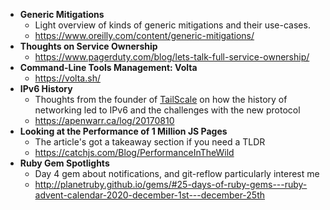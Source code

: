 - **Generic Mitigations**
  - Light overview of kinds of generic mitigations and their use-cases.
  - https://www.oreilly.com/content/generic-mitigations/
- **Thoughts on Service Ownership**
  - https://www.pagerduty.com/blog/lets-talk-full-service-ownership/
- **Command-Line Tools Management: Volta**
  - https://volta.sh/
- **IPv6 History**
  - Thoughts from the founder of [TailScale](https://tailscale.com/) on how the history of networking led to IPv6 and the challenges with the new protocol  
  - https://apenwarr.ca/log/20170810
- **Looking at the Performance of 1 Million JS Pages**
  - The article's got a takeaway section if you need a TLDR
  - https://catchjs.com/Blog/PerformanceInTheWild
- **Ruby Gem Spotlights**
  - Day 4 gem about notifications, and git-reflow particularly interest me
  - http://planetruby.github.io/gems/#25-days-of-ruby-gems---ruby-advent-calendar-2020-december-1st---december-25th